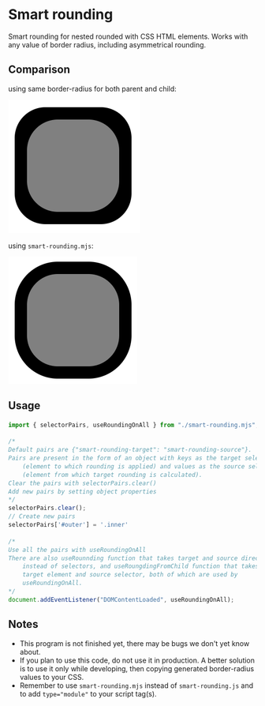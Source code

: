 # Smart rounding
Smart rounding for nested rounded with CSS HTML elements.
Works with any value of border radius, including asymmetrical rounding.
## Comparison
using same border-radius for both parent and child:

![using same border-radius for both parent and child](./readme/image.png)

using `smart-rounding.mjs`:

![using `smart-rounding.mjs`](./readme/image-1.png)
## Usage
```js
import { selectorPairs, useRoundingOnAll } from "./smart-rounding.mjs";

/*
Default pairs are {"smart-rounding-target": "smart-rounding-source"}.
Pairs are present in the form of an object with keys as the target selector
    (element to which rounding is applied) and values as the source selector 
    (element from which target rounding is calculated).
Clear the pairs with selectorPairs.clear()
Add new pairs by setting object properties
*/
selectorPairs.clear();
// Create new pairs
selectorPairs['#outer'] = '.inner'

/*
Use all the pairs with useRoundingOnAll
There are also useRounnding function that takes target and source directly 
    instead of selectors, and useRoungdingFromChild function that takes
    target element and source selector, both of which are used by
    useRoundingOnAll.
*/
document.addEventListener("DOMContentLoaded", useRoundingOnAll);
```
## Notes
- This program is not finished yet, there may be bugs we don't yet know about.
- If you plan to use this code, do not use it in production. A better solution is to use it only while developing, then copying generated border-radius values to your CSS.
- Remember to use `smart-rounding.mjs` instead of `smart-rounding.js` and to add `type="module"` to your script tag(s).
